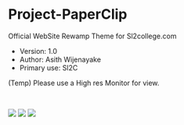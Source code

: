 # Project-PaperClip
Official WebSite Rewamp Theme for Sl2college.com
<ul>
<li>Version:		1.0</li>
<li>Author:			Asith Wijenayake</li>
<li>Primary use:	Sl2C</li>
</ul>

(Temp) Please use a High res Monitor for view. 

<br /> 

<img src="https://img.shields.io/aur/license/yaourt.svg"> <img src="https://img.shields.io/badge/Bootstrap%20-3.3.7-blue.svg"> <img src="https://img.shields.io/badge/Relesed%20-1.0-orange.svg">
<!--<p>We gonna use <a href="https://www.intercom.com">Intercom </a> as our feedback chat platform. if we need any. <br /> i already setup half of. So please continue the setup from this <a href= "https://app.intercom.io/invites/163c2d64-fefb-47e9-bd2c-377cf00bcbc7">link</a></p>--> <br />

